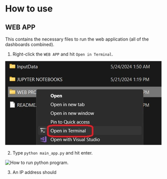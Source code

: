 # How to use
## WEB APP
This contains the necessary files to run the web application (all of the dashboards combined).
1. Right-click the `WEB APP` and hit `Open in Terminal`.

![How to open in in terminal](../VIDEO%20TUTORIALS/_img/RidershipREADME_1.jpg)

2. Type `python main_app.py` and hit enter.

![How to run python program.](../VIDEO%20TUTORIALS/_img/RidershipREADME_2.jpg)

3. An IP address should 